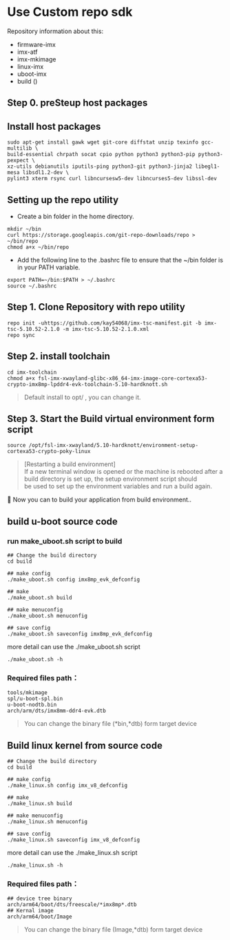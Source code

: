 Use Custom repo sdk
====

Repository information about this:

- firmware-imx
- imx-atf
- imx-mkimage
- linux-imx
- uboot-imx
- build ()

## Step 0. preSteup host packages

## Install host packages 

```bash=
sudo apt-get install gawk wget git-core diffstat unzip texinfo gcc-multilib \
build-essential chrpath socat cpio python python3 python3-pip python3-pexpect \
xz-utils debianutils iputils-ping python3-git python3-jinja2 libegl1-mesa libsdl1.2-dev \
pylint3 xterm rsync curl libncursesw5-dev libncurses5-dev libssl-dev
```

## Setting up the repo utility

- Create a bin folder in the home directory.

```bash=
mkdir ~/bin
curl https://storage.googleapis.com/git-repo-downloads/repo > ~/bin/repo
chmod a+x ~/bin/repo
```
- Add the following line to the .bashrc file to ensure that the ~/bin folder is in your PATH variable.

```bash=
export PATH=~/bin:$PATH > ~/.bashrc
source ~/.bashrc
```

## Step 1. Clone Repository with repo utility


```shell=
repo init -uhttps://github.com/kay54068/imx-tsc-manifest.git -b imx-tsc-5.10.52-2.1.0 -m imx-tsc-5.10.52-2.1.0.xml
repo sync
```

## Step 2. install toolchain

```
cd imx-toolchain
chmod a+x fsl-imx-xwayland-glibc-x86_64-imx-image-core-cortexa53-crypto-imx8mp-lpddr4-evk-toolchain-5.10-hardknott.sh
```

> Default install to opt/ , you can change it.



## Step 3. Start the Build virtual environment form script

```
source /opt/fsl-imx-xwayland/5.10-hardknott/environment-setup-cortexa53-crypto-poky-linux
```


> [Restarting a build environment]  
> If a new terminal window is opened or the machine is rebooted after a build directory is set up, the setup environment script should  
> be used to set up the environment variables and run a build again.  



🎉 Now you can to build your application from build environment..


##  build u-boot source code


###  run make_uboot.sh script to build


```shell=
## Change the build directory
cd build
```

```shell=
## make config 
./make_uboot.sh config imx8mp_evk_defconfig

## make 
./make_uboot.sh build

## make menuconfig 
./make_uboot.sh menuconfig

## save config 
./make_uboot.sh saveconfig imx8mp_evk_defconfig

```


more detail can use the ./make_uboot.sh script

```shell=
./make_uboot.sh -h
```

### Required files path：

```
tools/mkimage
spl/u-boot-spl.bin
u-boot-nodtb.bin
arch/arm/dts/imx8mm-ddr4-evk.dtb
```

> You can change the binary file (*bin,*dtb) form target device


##  Build linux kernel from source code


```shell=
## Change the build directory
cd build
```

```shell=
## make config 
./make_linux.sh config imx_v8_defconfig

## make 
./make_linux.sh build

## make menuconfig 
./make_linux.sh menuconfig

## save config 
./make_linux.sh saveconfig imx_v8_defconfig
```


more detail can use the ./make_linux.sh script

```shell=
./make_linux.sh -h
```

### Required files path：

```shell=
## device tree binary
arch/arm64/boot/dts/freescale/*imx8mp*.dtb
## Kernal image
arch/arm64/boot/Image
```

> You can change the binary file (Image,*dtb) form target device

